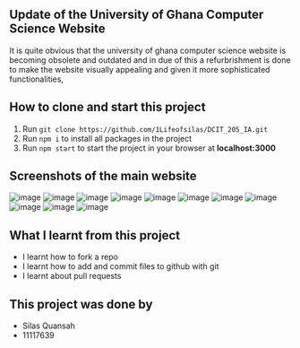 ## Update of the University of Ghana Computer Science Website
It is quite obvious that the university of ghana computer science website is becoming obsolete and outdated and in due of this a refurbrishment is done to make the website visually appealing and given it more sophisticated functionalities,

## How to clone and start this project
1. Run `git clone https://github.com/1Lifeofsilas/DCIT_205_IA.git`
2. Run `npm i` to install all packages in the project
3. Run `npm start` to start the project in your browser at **localhost:3000**

## Screenshots of the main website
![image](https://github.com/1Lifeofsilas/DCIT_205_IA/assets/152170969/78dff255-17b3-4545-a1e2-1570a64b9589)
![image](https://github.com/1Lifeofsilas/DCIT_205_IA/assets/152170969/2499b53a-dc6b-4576-9ec9-366ca8305bcc)
![image](https://github.com/1Lifeofsilas/DCIT_205_IA/assets/152170969/b42304e5-54a5-4b2e-9c98-24bb82d205aa)
![image](https://github.com/1Lifeofsilas/DCIT_205_IA/assets/152170969/dd2d41ce-f343-4478-b83b-48f864c311b4)
![image](https://github.com/1Lifeofsilas/DCIT_205_IA/assets/152170969/c49fee05-4d7c-4a7b-8284-d93e1db47893)
![image](https://github.com/1Lifeofsilas/DCIT_205_IA/assets/152170969/58831642-9800-45ed-ad71-eabbf3525665)
![image](https://github.com/1Lifeofsilas/DCIT_205_IA/assets/152170969/27c116d2-5eec-46f1-9b51-473ec1435691)
![image](https://github.com/1Lifeofsilas/DCIT_205_IA/assets/152170969/919ddd82-115f-4797-9583-1252817413dc)
![image](https://github.com/1Lifeofsilas/DCIT_205_IA/assets/152170969/96a40dba-a99c-491d-a082-f3217006035e)
![image](https://github.com/1Lifeofsilas/DCIT_205_IA/assets/152170969/48eace2f-1011-48bd-b4b8-1206a8bb0cb2)
![image](https://github.com/1Lifeofsilas/DCIT_205_IA/assets/152170969/236c36f8-13b3-4186-9aa6-65dca0d06c94)




## What I learnt from this project
* I learnt how to fork a repo
* I learnt how to add and commit files to github with git
* I learnt about pull requests

## This project was done by
* Silas Quansah
* 11117639
